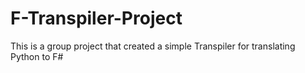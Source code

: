 # F-Transpiler-Project
This is a group project that created a simple Transpiler for translating Python to F#

